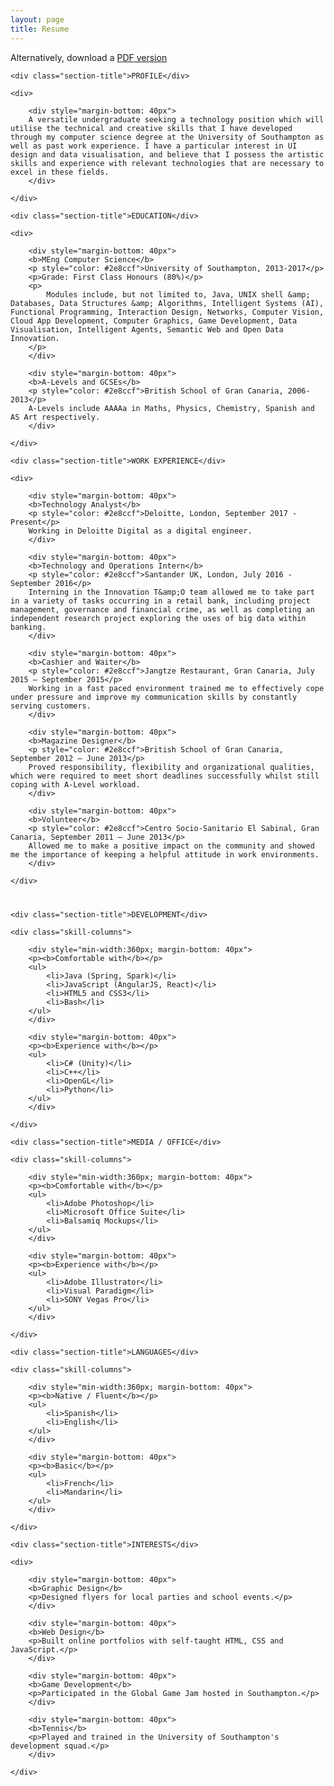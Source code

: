 ```yaml
---
layout: page
title: Resume
---
```


Alternatively, download a <a href="/{{ site.baseurl }}public/resources/curriculum.pdf" target="_blank">PDF version</a>

<div class="resume-section">

	<div class="section-title">PROFILE</div>

	<div>

		<div style="margin-bottom: 40px">
		A versatile undergraduate seeking a technology position which will utilise the technical and creative skills that I have developed through my computer science degree at the University of Southampton as well as past work experience. I have a particular interest in UI design and data visualisation, and believe that I possess the artistic skills and experience with relevant technologies that are necessary to excel in these fields.
		</div>

	</div>

</div>

<div class="resume-section">

	<div class="section-title">EDUCATION</div>

	<div>

		<div style="margin-bottom: 40px">
		<b>MEng Computer Science</b>
		<p style="color: #2e8ccf">University of Southampton, 2013-2017</p>
        <p>Grade: First Class Honours (80%)</p>
        <p>
            Modules include, but not limited to, Java, UNIX shell &amp; Databases, Data Structures &amp; Algorithms, Intelligent Systems (AI), Functional Programming, Interaction Design, Networks, Computer Vision, Cloud App Development, Computer Graphics, Game Development, Data Visualisation, Intelligent Agents, Semantic Web and Open Data Innovation.
        </p>
		</div>

		<div style="margin-bottom: 40px">
		<b>A-Levels and GCSEs</b>
		<p style="color: #2e8ccf">British School of Gran Canaria, 2006-2013</p>
        A-Levels include AAAAa in Maths, Physics, Chemistry, Spanish and AS Art respectively.
		</div>

	</div>

</div>

<div class="resume-section">

	<div class="section-title">WORK EXPERIENCE</div>

	<div>
        
        <div style="margin-bottom: 40px">
		<b>Technology Analyst</b>
		<p style="color: #2e8ccf">Deloitte, London, September 2017 - Present</p>
		Working in Deloitte Digital as a digital engineer.
		</div>

		<div style="margin-bottom: 40px">
		<b>Technology and Operations Intern</b>
		<p style="color: #2e8ccf">Santander UK, London, July 2016 - September 2016</p>
		Interning in the Innovation T&amp;O team allowed me to take part in a variety of tasks occurring in a retail bank, including project management, governance and financial crime, as well as completing an independent research project exploring the uses of big data within banking.
		</div>

		<div style="margin-bottom: 40px">
		<b>Cashier and Waiter</b>
		<p style="color: #2e8ccf">Jangtze Restaurant, Gran Canaria, July 2015 – September 2015</p>
		Working in a fast paced environment trained me to effectively cope under pressure and improve my communication skills by constantly serving customers.
		</div>
        
        <div style="margin-bottom: 40px">
		<b>Magazine Designer</b>
		<p style="color: #2e8ccf">British School of Gran Canaria, September 2012 – June 2013</p>
		Proved responsibility, flexibility and organizational qualities, which were required to meet short deadlines successfully whilst still coping with A-Level workload.
		</div>
        
        <div style="margin-bottom: 40px">
		<b>Volunteer</b>
		<p style="color: #2e8ccf">Centro Socio-Sanitario El Sabinal, Gran Canaria, September 2011 – June 2013</p>
		Allowed me to make a positive impact on the community and showed me the importance of keeping a helpful attitude in work environments.
		</div>

	</div>

</div>

<div class="skill-section" style="margin-top: 40px;">

	<div class="section-title">DEVELOPMENT</div>

	<div class="skill-columns">

		<div style="min-width:360px; margin-bottom: 40px">
		<p><b>Comfortable with</b></p>
		<ul>
			<li>Java (Spring, Spark)</li>
			<li>JavaScript (AngularJS, React)</li>
			<li>HTML5 and CSS3</li>
			<li>Bash</li>
		</ul>
		</div>

		<div style="margin-bottom: 40px">
		<p><b>Experience with</b></p>
		<ul>
			<li>C# (Unity)</li>
			<li>C++</li>
			<li>OpenGL</li>
			<li>Python</li>
		</ul>
		</div>

	</div>

</div>

<div class="skill-section">

	<div class="section-title">MEDIA / OFFICE</div>

	<div class="skill-columns">

		<div style="min-width:360px; margin-bottom: 40px">
		<p><b>Comfortable with</b></p>
		<ul>
			<li>Adobe Photoshop</li>
			<li>Microsoft Office Suite</li>
			<li>Balsamiq Mockups</li>
		</ul>
		</div>

		<div style="margin-bottom: 40px">
		<p><b>Experience with</b></p>
		<ul>
			<li>Adobe Illustrator</li>
			<li>Visual Paradigm</li>
			<li>SONY Vegas Pro</li>
		</ul>
		</div>

	</div>

</div>

<div class="skill-section">

	<div class="section-title">LANGUAGES</div>

	<div class="skill-columns">

		<div style="min-width:360px; margin-bottom: 40px">
		<p><b>Native / Fluent</b></p>
		<ul>
			<li>Spanish</li>
			<li>English</li>
		</ul>
		</div>

		<div style="margin-bottom: 40px">
		<p><b>Basic</b></p>
		<ul>
			<li>French</li>
			<li>Mandarin</li>
		</ul>
		</div>

	</div>

</div>

<div class="resume-section" style="border-width: 0px;">

	<div class="section-title">INTERESTS</div>

	<div>

		<div style="margin-bottom: 40px">
		<b>Graphic Design</b>
		<p>Designed flyers for local parties and school events.</p>
		</div>

		<div style="margin-bottom: 40px">
		<b>Web Design</b>
		<p>Built online portfolios with self-taught HTML, CSS and JavaScript.</p>
		</div>
        
        <div style="margin-bottom: 40px">
		<b>Game Development</b>
		<p>Participated in the Global Game Jam hosted in Southampton.</p>
		</div>
        
        <div style="margin-bottom: 40px">
		<b>Tennis</b>
		<p>Played and trained in the University of Southampton's development squad.</p>
		</div>

	</div>

</div>
